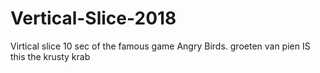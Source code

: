 # Vertical-Slice-2018
Virtical slice 10 sec of the famous game Angry Birds.
groeten van pien
IS this the krusty krab